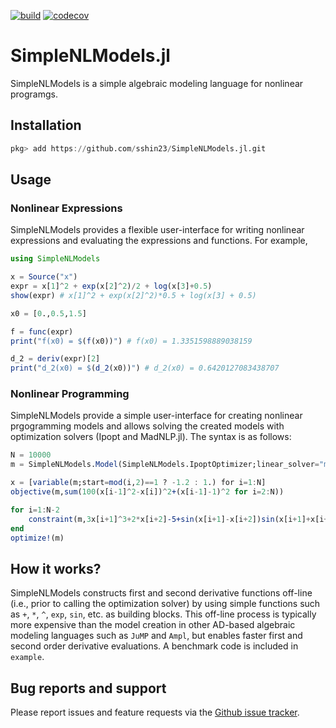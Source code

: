 [![build](https://github.com/sshin23/SimpleNLModels.jl/actions/workflows/test.yml/badge.svg)](https://github.com/sshin23/SimpleNLModels.jl/actions/workflows/test.yml)
[![codecov](https://codecov.io/gh/sshin23/SimpleNLModels.jl/branch/main/graph/badge.svg?token=U6NMMW0IT5)](https://codecov.io/gh/sshin23/SimpleNLModels.jl)
# SimpleNLModels.jl

SimpleNLModels is a simple algebraic modeling language for nonlinear programgs.

## Installation
```julia
pkg> add https://github.com/sshin23/SimpleNLModels.jl.git
```

## Usage
### Nonlinear Expressions
SimpleNLModels provides a flexible user-interface for writing nonlinear expressions and evaluating the expressions and functions. For example,
```julia
using SimpleNLModels

x = Source("x")
expr = x[1]^2 + exp(x[2]^2)/2 + log(x[3]+0.5)
show(expr) # x[1]^2 + exp(x[2]^2)*0.5 + log(x[3] + 0.5)

x0 = [0.,0.5,1.5]

f = func(expr)
print("f(x0) = $(f(x0))") # f(x0) = 1.3351598889038159

d_2 = deriv(expr)[2]
print("d_2(x0) = $(d_2(x0))") # d_2(x0) = 0.6420127083438707
```

### Nonlinear Programming
SimpleNLModels provide a simple user-interface for creating nonlinear prgogramming models and allows solving the created models with optimization solvers (Ipopt and MadNLP.jl). The syntax is as follows:
```julia
N = 10000
m = SimpleNLModels.Model(SimpleNLModels.IpoptOptimizer;linear_solver="ma57")

x = [variable(m;start=mod(i,2)==1 ? -1.2 : 1.) for i=1:N]   
objective(m,sum(100(x[i-1]^2-x[i])^2+(x[i-1]-1)^2 for i=2:N))

for i=1:N-2
    constraint(m,3x[i+1]^3+2*x[i+2]-5+sin(x[i+1]-x[i+2])sin(x[i+1]+x[i+2])+4x[i+1]-x[i]exp(x[i]-x[i+1])-3)
end
optimize!(m)
```

## How it works?
SimpleNLModels constructs first and second derivative functions off-line (i.e., prior to calling the optimization solver) by using simple functions such as `+`, `*`, `^`, `exp`, `sin`, etc. as building blocks. This off-line process is typically more expensive than the model creation in other AD-based algebraic modeling languages such as `JuMP` and `Ampl`, but enables faster first and second order derivative evaluations. A benchmark code is included in `example`.

## Bug reports and support
Please report issues and feature requests via the [Github issue tracker](https://github.com/sshin23/MadNLP/issues).
